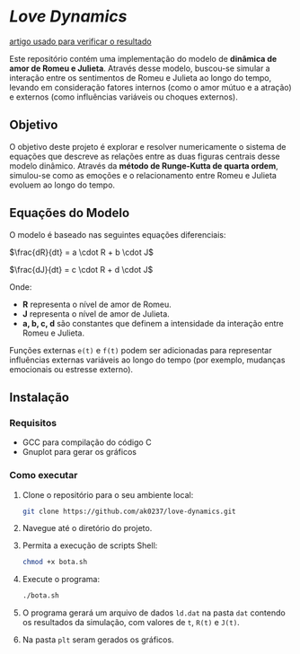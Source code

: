 # *Love Dynamics*

[artigo usado para verificar o resultado](https://educ.jmu.edu/~strawbem/Sample_Report.pdf)


Este repositório contém uma implementação do modelo de **dinâmica de amor de Romeu e Julieta**. Através desse modelo, buscou-se simular a interação entre os sentimentos de Romeu e Julieta ao longo do tempo, levando em consideração fatores internos (como o amor mútuo e a atração) e externos (como influências variáveis ou choques externos).

## Objetivo

O objetivo deste projeto é explorar e resolver numericamente o sistema de equações que descreve as relações entre as duas figuras centrais desse modelo dinâmico. Através da **método de Runge-Kutta de quarta ordem**, simulou-se como as emoções e o relacionamento entre Romeu e Julieta evoluem ao longo do tempo.

## Equações do Modelo

O modelo é baseado nas seguintes equações diferenciais:

$\frac{dR}{dt} = a \cdot R + b \cdot J$

$\frac{dJ}{dt} = c \cdot R + d \cdot J$

Onde:
- **R** representa o nível de amor de Romeu.
- **J** representa o nível de amor de Julieta.
- **a, b, c, d** são constantes que definem a intensidade da interação entre Romeu e Julieta.

Funções externas `e(t)` e `f(t)` podem ser adicionadas para representar influências externas variáveis ao longo do tempo (por exemplo, mudanças emocionais ou estresse externo).

## Instalação

### Requisitos

- GCC para compilação do código C
- Gnuplot para gerar os gráficos

### Como executar

1. Clone o repositório para o seu ambiente local:

    ```bash
    git clone https://github.com/ak0237/love-dynamics.git
    ```

2. Navegue até o diretório do projeto.

3. Permita a execução de scripts Shell:

    ```bash
    chmod +x bota.sh
    ```

4. Execute o programa:

    ```bash
    ./bota.sh
    ```

5. O programa gerará um arquivo de dados `ld.dat` na pasta `dat` contendo os resultados da simulação, com valores de `t`, `R(t)` e `J(t)`.

6. Na pasta `plt` seram gerados os gráficos.





